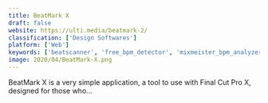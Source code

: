 ```yaml
---
title: BeatMark X
draft: false 
website: https://ulti.media/beatmark-2/
classification: ['Design Softwares']
platform: ['Web']
keywords: ['beatscanner', 'free_bpm_detector', 'mixmeister_bpm_analyzer', 'beatunes', 'foo_bpm']
image: 2020/04/BeatMark-X.png
---
```

BeatMark X is a very simple application, a tool to use with Final Cut Pro X, designed for those who...